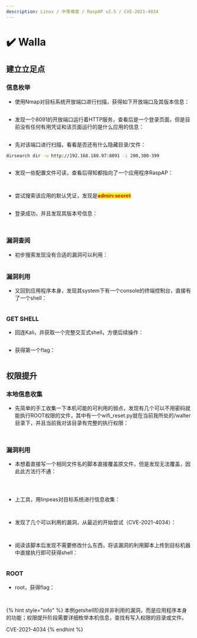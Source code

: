 ```yaml
---
description: Linux / 中等难度 / RaspAP v2.5 / CVE-2021-4034
---
```


# ✔️ Walla

## 建立立足点

### 信息枚举

* 使用Nmap对目标系统开放端口进行扫描，获得如下开放端口及其版本信息：

<figure><img src="../../.gitbook/assets/1 (10).png" alt=""><figcaption></figcaption></figure>

* 发现一个8091的开放端口运行着HTTP服务，查看后是一个登录页面，但是目前没有任何有用凭证和该页面运行的是什么应用的信息：

<figure><img src="../../.gitbook/assets/2 (12).png" alt=""><figcaption></figcaption></figure>

* 先对该端口进行扫描，看看是否还有什么隐藏目录/文件：

```bash
dirsearch dir -u http://192.168.180.97:8091 -i 200,300-399
```

<figure><img src="../../.gitbook/assets/3 (7).png" alt=""><figcaption></figcaption></figure>

* 发现一些配置文件可读，查看后得知都指向了一个应用程序RaspAP：

<figure><img src="../../.gitbook/assets/4 (10).png" alt=""><figcaption></figcaption></figure>

<figure><img src="../../.gitbook/assets/5 (11).png" alt=""><figcaption></figcaption></figure>

* 尝试搜索该应用的默认凭证，发现是<mark style="color:red;">**admin:secret**</mark>

<figure><img src="../../.gitbook/assets/6 (10).png" alt=""><figcaption></figcaption></figure>

* 登录成功，并且发现其版本号信息：

<figure><img src="../../.gitbook/assets/7 (9).png" alt=""><figcaption></figcaption></figure>

<figure><img src="../../.gitbook/assets/8 (15).png" alt=""><figcaption></figcaption></figure>

### 漏洞查阅

* 初步搜索发现没有合适的漏洞可以利用：

<figure><img src="../../.gitbook/assets/9 (14).png" alt=""><figcaption></figcaption></figure>

### 漏洞利用

* 又回到应用程序本身，发现其system下有一个console的终端控制台，直接有了一个shell：

<figure><img src="../../.gitbook/assets/10 (16).png" alt=""><figcaption></figcaption></figure>

### GET SHELL

* 回连Kali，并获取一个完整交互式shell，方便后续操作：

<figure><img src="../../.gitbook/assets/11 (15).png" alt=""><figcaption></figcaption></figure>

* 获得第一个flag：

<figure><img src="../../.gitbook/assets/12 (15).png" alt=""><figcaption></figcaption></figure>

## 权限提升

### 本地信息收集

* 先简单的手工收集一下本机可能的可利用的弱点，发现有几个可以不用密码就能执行ROOT权限的文件，其中有一个wifi\_reset.py就在当前我所处的/walter目录下，并且当前我对该目录有完整的执行权限：

<figure><img src="../../.gitbook/assets/13 (14).png" alt=""><figcaption></figcaption></figure>

<figure><img src="../../.gitbook/assets/14 (15).png" alt=""><figcaption></figcaption></figure>

### 漏洞利用

* 本想着直接写一个相同文件名的脚本直接覆盖原文件，但是发现无法覆盖，因此此方法行不通：

<figure><img src="../../.gitbook/assets/15 (15).png" alt=""><figcaption></figcaption></figure>

<figure><img src="../../.gitbook/assets/16 (15).png" alt=""><figcaption></figcaption></figure>

<figure><img src="../../.gitbook/assets/17 (15).png" alt=""><figcaption></figcaption></figure>

* 上工具，用linpeas对目标系统进行信息收集：

<figure><img src="../../.gitbook/assets/18 (14).png" alt=""><figcaption></figcaption></figure>

<figure><img src="../../.gitbook/assets/19 (14).png" alt=""><figcaption></figcaption></figure>

* 发现了几个可以利用的漏洞，从最近的开始尝试（CVE-2021-4034）：

<figure><img src="../../.gitbook/assets/20 (10).png" alt=""><figcaption></figcaption></figure>

<figure><img src="../../.gitbook/assets/21 (8).png" alt=""><figcaption></figcaption></figure>

* 阅读该脚本后发现不需要修改什么东西，将该漏洞的利用脚本上传到目标机器中直接执行即可获得shell：

<figure><img src="../../.gitbook/assets/22 (8).png" alt=""><figcaption></figcaption></figure>

### ROOT

* root，获得flag：

<figure><img src="../../.gitbook/assets/23 (8).png" alt=""><figcaption></figcaption></figure>

<figure><img src="../../.gitbook/assets/24 (7).png" alt=""><figcaption></figcaption></figure>

{% hint style="info" %}
本例getshell阶段并非利用的漏洞，而是应用程序本身的功能；权限提升阶段需要详细枚举本机信息，查找有写入权限的目录或文件。

CVE-2021-4034
{% endhint %}
